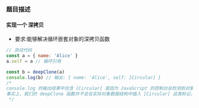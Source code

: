 ### 题目描述

#### 实现一个 深拷贝

- 要求:能够解决循环嵌套对象的深拷贝函数

```js
// 测试代码
const a = { name: 'Alice' }
a.self = a // 循环引用

const b = deepClone(a)
console.log(b) // 输出: { name: 'Alice', self: [Circular] }
/*
console.log 的输出结果中包含 [Circular] 是因为 JavaScript 的控制台会检测到对象中的循环引用，并用这个标记来表示，避免陷入无限循环。
事实上，我们的 deepClone 函数并不会在实际对象数据结构中插入 [Circular] 这类标记，它只是一个视觉化的提示，帮助我们理解输出结果。
 */
```
